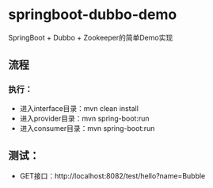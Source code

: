 # springboot-dubbo-demo
SpringBoot + Dubbo + Zookeeper的简单Demo实现
## 流程
### 执行：
- 进入interface目录：mvn clean install
- 进入provider目录：mvn spring-boot:run
- 进入consumer目录：mvn spring-boot:run
## 测试：
- GET接口：http://localhost:8082/test/hello?name=Bubble
